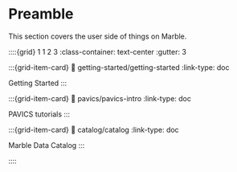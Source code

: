 # Preamble

This section covers the user side of things on Marble.

::::{grid} 1 1 2 3
:class-container: text-center
:gutter: 3

:::{grid-item-card}
:link: getting-started/getting-started
:link-type: doc

Getting Started
:::

:::{grid-item-card}
:link: pavics/pavics-intro
:link-type: doc

PAVICS tutorials
:::


:::{grid-item-card}
:link: catalog/catalog
:link-type: doc

Marble Data Catalog
:::

::::
